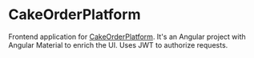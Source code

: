 # CakeOrderPlatform

Frontend application for [CakeOrderPlatform](https://github.com/PiotrGrabkowski/CakeOrderPlatform). It's an Angular project with Angular Material to enrich the UI. Uses JWT to authorize requests.
